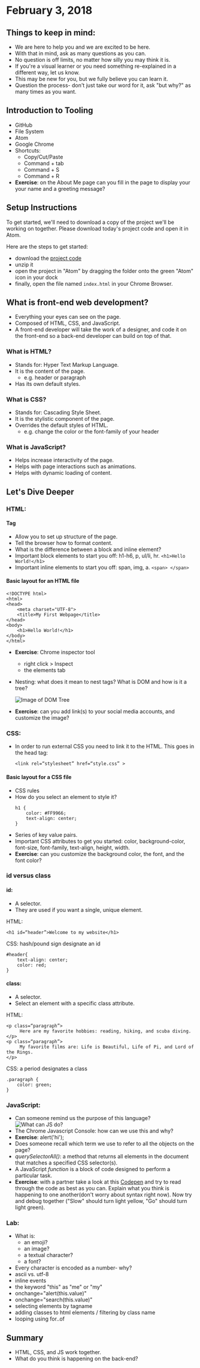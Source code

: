 # February 3, 2018

## Things to keep in mind:
- We are here to help you and we are excited to be here.
- With that in mind, ask as many questions as you can.
- No question is off limits, no matter how silly you may think it is.
- If you're a visual learner or you need something re-explained in a different way, let us know.
- This may be new for you, but we fully believe you can learn it.
- Question the process- don't just take our word for it, ask "but why?" as many times as you want.

## Introduction to Tooling
- GitHub
- File System
- Atom
- Google Chrome
- Shortcuts:
	- Copy/Cut/Paste
	- Command + tab
	- Command + S
	- Command + R
- **Exercise**: on the About Me page can you fill in the page to display your your name and a greeting message?

## Setup Instructions
To get started, we'll need to download a copy of the project we'll be working on together. Please download today's project code and open it in Atom.

Here are the steps to get started:
* download the [project code](https://github.com/melodyserra/february3.git)
* unzip it
* open the project in "Atom" by dragging the folder onto the green "Atom" icon in your dock
* finally, open the file named `index.html` in your Chrome Browser.

## What is front-end web development?
- Everything your eyes can see on the page.
- Composed of HTML, CSS, and JavaScript.
- A front-end developer will take the work of a designer, and code it on the front-end so a back-end developer can build on top of that.

### What is HTML?
- Stands for: Hyper Text Markup Language.
- It is the content of the page.
	- e.g. header or paragraph
- Has its own default styles.

### What is CSS?
- Stands for: Cascading Style Sheet.
- It is the stylistic component of the page.
- Overrides the default styles of HTML.
	- e.g. change the color or the font-family of your header

### What is JavaScript?
- Helps increase interactivity of the page.
- Helps with page interactions such as animations.
- Helps with dynamic loading of content.


## Let's Dive Deeper
### HTML:
#### Tag
- Allow you to set up structure of the page.
- Tell the browser how to format content.
- What is the difference between a block and inline element?
- Important block elements to start you off: h1-h6, p, ul/li, hr.
		`<h1>Hello World!</h1>`
- Important inline elements to start you off: span, img, a.
		`<span> </span> `


#### Basic layout for an HTML file
```
<!DOCTYPE html>
<html>
<head>
	<meta charset="UTF-8">
	<title>My First Webpage</title>
</head>
<body>
	<h1>Hello World!</h1>
</body>
</html>
```

- **Exercise**: Chrome inspector tool
	- right click > Inspect
	- the elements tab


- Nesting: what does it mean to nest tags? What is DOM and how is it a tree?

	![Image of DOM Tree](assets/dom_tree.png)

- **Exercise**: can you add link(s) to your social media accounts, and customize the image?

### CSS:

- In order to run external CSS you need to link it to the HTML. This goes in the head tag:

	`<link rel=“stylesheet” href=“style.css” >`

#### Basic layout for a CSS file
- CSS rules
- How do you select an element to style it?
	```
	h1 {
		color: #FF9966;
		text-align: center;
	}

	```
- Series of key value pairs.
- Important CSS attributes to get you started: color, background-color, font-size, font-family, text-align, height, width.
- **Exercise**:  can you customize the background color, the font, and the font color?

### id versus class
#### id:
- A selector.
- They are used if you want a single, unique element.

HTML:

```
<h1 id=“header”>Welcome to my website</h1>

```
CSS: hash/pound sign designate an id

```
#header{
	text-align: center;
	color: red;
}
```


#### class:
- A selector.
- Select an element with a specific class attribute.

HTML:

```
<p class=“paragraph”>
     Here are my favorite hobbies: reading, hiking, and scuba diving.
</p>
<p class=“paragraph”>
     My favorite films are: Life is Beautiful, Life of Pi, and Lord of the Rings.
</p>

```
CSS: a period designates a class

```
.paragraph {
	color: green;
}

```
### JavaScript:
- Can someone remind us the purpose of this language?
	![What can JS do?](assets/js.png)
- The Chrome Javascript Console: how can we use this and why?
- **Exercise**: alert('hi');
- Does someone recall which term we use to refer to all the objects on the page?
- _querySelectorAll()_: a method that returns all elements in the document that matches a specified CSS selector(s).
- A JavaScript _function_ is a block of code designed to perform a particular task.
- **Exercise**: with a partner take a look at this [Codepen](https://codepen.io/nevan/pen/shtLA) and try to read through the code as best as you can. Explain what you think is happening to one another(don't worry about syntax right now). Now try and debug together ("Slow" should turn light yellow, "Go" should turn light green).

### Lab:
- What is:
	- an emoji?
	- an image?
	- a textual character?
	- a font?
- Every character is encoded as a number- why?
- ascii vs. utf-8
- inline events
- the keyword "this" as "me" or "my"
- onchange="alert(this.value)"
- onchange="search(this.value)"
- selecting elements by tagname
- adding classes to html elements / filtering by class name
- looping using for..of

## Summary
- HTML, CSS, and JS work together.
- What do you think is happening on the back-end?
